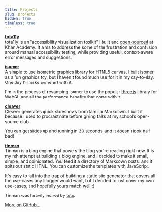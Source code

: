 ```yaml
---
title: Projects
slug: projects
hidden: true
timeless: true
---
```


**[tota11y](http://khan.github.io/tota11y)**<br>
tota11y is an "accessibility visualization toolkit" I built and [open-sourced](http://khan.github.io) at [Khan Academy](https://khanacademy.org). It aims to address the some of the frustration and confusion around manual accessibility testing, while providing useful, context-aware error messages and suggestions.

**[isomer](http://jdan.github.io/isomer/)**<br>
A simple to use isometric graphics library for HTML5 canvas. I built isomer as a fun graphics toy, but I haven't found much use for it in my day-to-day. One day I'll make some art with it.

I'm in the process of revamping isomer to use the popular [three.js](http://threejs.org/) library for WebGL and all the performance benefits that come with it.

**[cleaver](http://jdan.github.io/cleaver)**<br>
Cleaver generates quick slideshows from familiar Markdown. I built it because I used to procrastinate before giving talks at my school's open-source club.

You can get slides up and running in 30 seconds, and it doesn't look half bad!

**[tinman](http://jdan.github.io/tinman/the-shiniest-blog-engine-in-oz/)**<br>
Tinman is a blog engine that powers the blog you're reading right now. It is my nth attempt at building a blog engine, and I decided to make it small, simple, and opinionated. You feed it a directory of Markdown posts, and it spits out static HTML. You can customize the templates with JavaScript.

It's easy to fall into the trap of building a static site generator that covers all the use-cases any blogger would want, but I decided to just cover my own use-cases, and hopefully yours match well :)

Tinman was heavily insired by [toto](https://github.com/cloudhead/toto).

[More on GitHub...](https://github.com/jdan)
